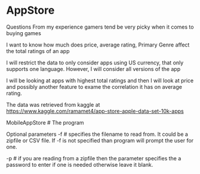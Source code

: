 # AppStore

Questions
From my experience gamers tend be very picky when it comes to buying games

I want to know how much does price, average rating, Primary Genre affect the total ratings of an app

I will restrict the data to only consider apps using US currency, that only supports one language. However, I will consider all versions of the app

I will be looking at apps with highest total ratings and then I will look at price and possibly another feature to exame the correlation it has on average rating.

The data was retrieved from kaggle at https://www.kaggle.com/ramamet4/app-store-apple-data-set-10k-apps

MobileAppStore  # The program

Optional parameters
-f # specifies the filename to read from. It could be a zipfile or CSV file. If -f is not specified than program will prompt the user for one.

-p # if you are reading from a zipfile then the parameter specifies the a password to enter if one is needed otherwise leave it blank.


